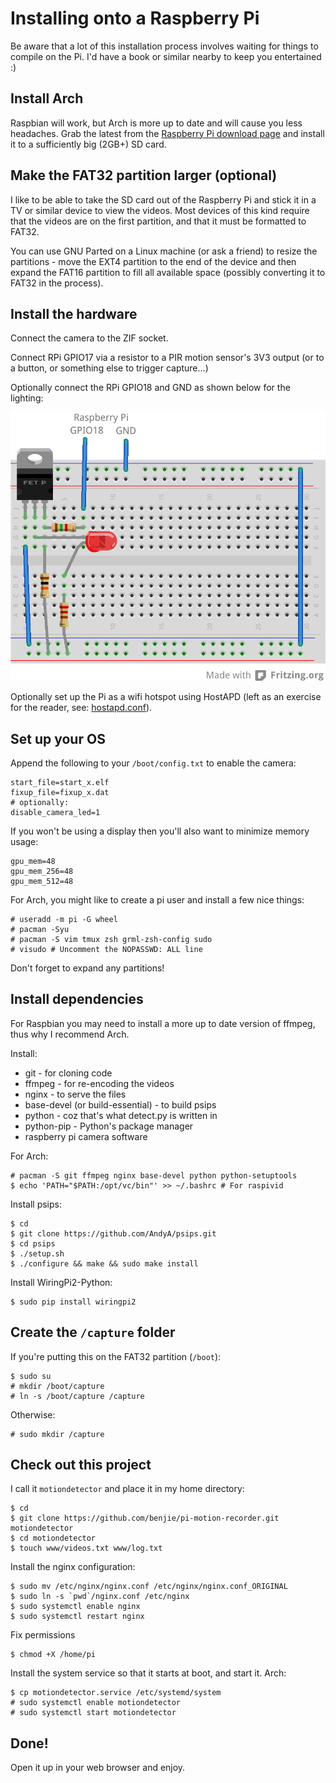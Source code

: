 Installing onto a Raspberry Pi
==============================
Be aware that a lot of this installation process involves waiting for things to compile on the Pi. I'd have a book or similar nearby to keep you entertained :)

Install Arch
------------

Raspbian will work, but Arch is more up to date and will cause you less
headaches. Grab the latest from the [Raspberry Pi download page][] and 
install it to a sufficiently big (2GB+) SD card.

Make the FAT32 partition larger (optional)
------------------------------------------

I like to be able to take the SD card out of the Raspberry Pi and stick
it in a TV or similar device to view the videos. Most devices of this
kind require that the videos are on the first partition, and that it
must be formatted to FAT32.

You can use GNU Parted on a Linux machine (or ask a friend) to resize 
the partitions - move the EXT4 partition to the end of the device and
then expand the FAT16 partition to fill all available space (possibly 
converting it to FAT32 in the process).

[Raspberry Pi download page]: http://www.raspberrypi.org/downloads

Install the hardware
--------------------

Connect the camera to the ZIF socket.

Connect RPi GPIO17 via a resistor to a PIR motion sensor's 3V3 output (or to a button, or something else to trigger capture...)

Optionally connect the RPi GPIO18 and GND as shown below for the lighting:

![Connection diagram](lighting.png)

Optionally set up the Pi as a wifi hotspot using HostAPD (left as an exercise for the reader, see: [hostapd.conf](hostapd.conf)).

Set up your OS
--------------

Append the following to your `/boot/config.txt` to enable the camera:

    start_file=start_x.elf
    fixup_file=fixup_x.dat
    # optionally:
    disable_camera_led=1

If you won't be using a display then you'll also want to minimize memory usage:

    gpu_mem=48
    gpu_mem_256=48
    gpu_mem_512=48

For Arch, you might like to create a pi user and install a few nice things:

    # useradd -m pi -G wheel
    # pacman -Syu
    # pacman -S vim tmux zsh grml-zsh-config sudo
    # visudo # Uncomment the NOPASSWD: ALL line
    
Don't forget to expand any partitions!

Install dependencies
--------------------

For Raspbian you may need to install a more up to date version of ffmpeg, thus why I recommend Arch.

Install:

 * git - for cloning code
 * ffmpeg - for re-encoding the videos
 * nginx - to serve the files
 * base-devel (or build-essential) - to build psips
 * python - coz that's what detect.py is written in
 * python-pip - Python's package manager
 * raspberry pi camera software

For Arch:

    # pacman -S git ffmpeg nginx base-devel python python-setuptools
    $ echo 'PATH="$PATH:/opt/vc/bin"' >> ~/.bashrc # For raspivid

Install psips:

    $ cd
    $ git clone https://github.com/AndyA/psips.git
    $ cd psips
    $ ./setup.sh
    $ ./configure && make && sudo make install
    
Install WiringPi2-Python:

    $ sudo pip install wiringpi2

Create the `/capture` folder
----------------------------

If you're putting this on the FAT32 partition (`/boot`):

    $ sudo su
    # mkdir /boot/capture
    # ln -s /boot/capture /capture
    
Otherwise:

    # sudo mkdir /capture
    
Check out this project
----------------------

I call it `motiondetector` and place it in my home directory:

    $ cd
    $ git clone https://github.com/benjie/pi-motion-recorder.git motiondetector
    $ cd motiondetector
    $ touch www/videos.txt www/log.txt
    
Install the nginx configuration:

    $ sudo mv /etc/nginx/nginx.conf /etc/nginx/nginx.conf_ORIGINAL
    $ sudo ln -s `pwd`/nginx.conf /etc/nginx
    $ sudo systemctl enable nginx
    $ sudo systemctl restart nginx
    
Fix permissions

    $ chmod +X /home/pi

Install the system service so that it starts at boot, and start it. Arch:

    $ cp motiondetector.service /etc/systemd/system
    # sudo systemctl enable motiondetector
    # sudo systemctl start motiondetector

Done!
-----

Open it up in your web browser and enjoy.
